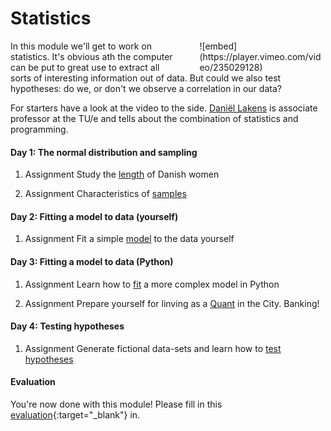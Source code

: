 # Statistics

<div style="width: 40%; float:right; margin-left: 2em;">
![embed](https://player.vimeo.com/video/235029128)
</div>
In this module we'll get to work on statistics. It's obvious ath the computer can be put to great use to extract all sorts of interesting information out of data. But could we also test hypotheses: do we, or don't we observe a correlation in our data?

For starters have a look at the video to the side. [Daniël Lakens](https://www.tue.nl/en/university/departments/industrial-engineering-innovation-sciences/the-department/staff/detail/ep/e/d/ep-uid/20091001/) is associate professor at the TU/e and tells about the combination of statistics and programming. 

#### Day 1: The normal distribution and sampling

1. <span class="label label-primary">Assignment</span> Study the [length](/statistics/normaldistribution) of Danish women

2. <span class="label label-primary">Assignment</span> Characteristics of [samples](/statistics/samples)

#### Day 2: Fitting a model to data (yourself)

1. <span class="label label-primary">Assignment</span> Fit a simple [model](/statistics/fittingself) to the data yourself

#### Day 3: Fitting a model to data (Python)

1. <span class="label label-primary">Assignment</span> Learn how to [fit](/statistics/fittingpython) a more complex model in Python
	
2. <span class="label label-primary">Assignment</span> Prepare yourself for linving as a [Quant](/statistics/quant) in the City. Banking!
	
#### Day 4: Testing hypotheses 

1.	<span class="label label-primary">Assignment</span> Generate fictional data-sets and learn how to  [test hypotheses](/statistics/testinghypotheses)

#### Evaluation

You're now done with this module! Please fill in this [evaluation](https://goo.gl/forms/XP9ccEjH8A3V7q4O2){:target="_blank"} in.
